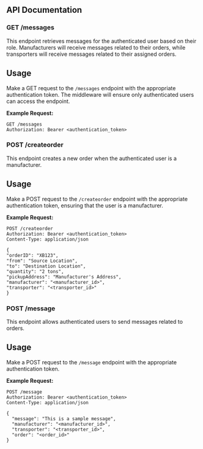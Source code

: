 ## API Documentation

### GET /messages

This endpoint retrieves messages for the authenticated user based on their role. Manufacturers will receive messages related to their orders, while transporters will receive messages related to their assigned orders.

## Usage

Make a GET request to the `/messages` endpoint with the appropriate authentication token. The middleware will ensure only authenticated users can access the endpoint.

**Example Request:**

```http
GET /messages
Authorization: Bearer <authentication_token>
```

### POST /createorder

This endpoint creates a new order when the authenticated user is a manufacturer.

## Usage

Make a POST request to the `/createorder` endpoint with the appropriate authentication token, ensuring that the user is a manufacturer.

**Example Request:**

```http
POST /createorder
Authorization: Bearer <authentication_token>
Content-Type: application/json

{
"orderID": "XB123",
"from": "Source Location",
"to": "Destination Location",
"quantity": "2 tons",
"pickupAddress": "Manufacturer's Address",
"manufacturer": "<manufacturer_id>",
"transporter": "<transporter_id>"
}
```

### POST /message

This endpoint allows authenticated users to send messages related to orders.

## Usage

Make a POST request to the `/message` endpoint with the appropriate authentication token.

**Example Request:**

```http
POST /message
Authorization: Bearer <authentication_token>
Content-Type: application/json

{
  "message": "This is a sample message",
  "manufacturer": "<manufacturer_id>",
  "transporter": "<transporter_id>",
  "order": "<order_id>"
}
```

